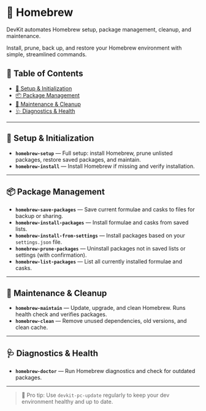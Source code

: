 # 🍺 Homebrew

DevKit automates Homebrew setup, package management, cleanup, and maintenance.

Install, prune, back up, and restore your Homebrew environment with simple, streamlined commands.

## 📑 Table of Contents

- [🔧 Setup & Initialization](#-setup--initialization)
- [📦 Package Management](#-package-management)
- [🧹 Maintenance & Cleanup](#-maintenance--cleanup)
- [🩺 Diagnostics & Health](#-diagnostics--health)

---

## 🔧 Setup & Initialization

- **`homebrew-setup`** — Full setup: install Homebrew, prune unlisted packages, restore saved packages, and maintain.
- **`homebrew-install`** — Install Homebrew if missing and verify installation.

---

## 📦 Package Management

- **`homebrew-save-packages`** — Save current formulae and casks to files for backup or sharing.
- **`homebrew-install-packages`** — Install formulae and casks from saved lists.
- **`homebrew-install-from-settings`** — Install packages based on your `settings.json` file.
- **`homebrew-prune-packages`** — Uninstall packages not in saved lists or settings (with confirmation).
- **`homebrew-list-packages`** — List all currently installed formulae and casks.

---

## 🧹 Maintenance & Cleanup

- **`homebrew-maintain`** — Update, upgrade, and clean Homebrew. Runs health check and verifies packages.
- **`homebrew-clean`** — Remove unused dependencies, old versions, and clean cache.

---

## 🩺 Diagnostics & Health

- **`homebrew-doctor`** — Run Homebrew diagnostics and check for outdated packages.

---

> 🚀 Pro tip: Use `devkit-pc-update` regularly to keep your dev environment healthy and up to date.
